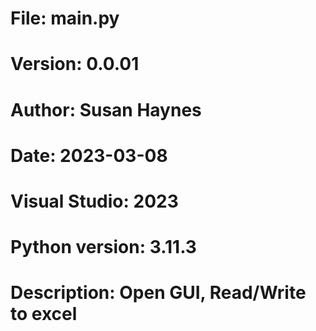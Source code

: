 # File:     main.py
# Version:  0.0.01
# Author:   Susan Haynes
# Date: 2023-03-08
# Visual Studio: 2023
# Python version: 3.11.3

# Description: Open GUI, Read/Write to excel